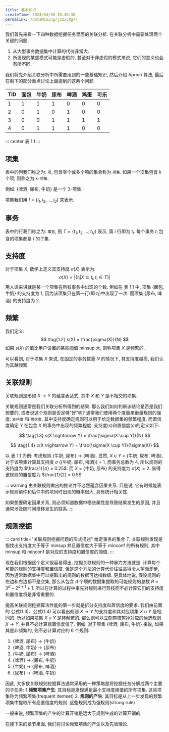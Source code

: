 ```yaml
---
title: 基本知识
createTime: 2024/04/30 18:30:38
permalink: /dataMining/j32xc8g7/
---
```

我们首先来看一下四种数据挖掘任务里面的关联分析. 在关联分析中需要处理两个关键的问题:
1. 从大型事务数据集中计算的代价非常大.
2. 所发现的某些模式可能是虚假的, 甚至对于非虚假的模式来说, 它们的意义也会有所不同.

我们将先介绍关联分析中所需要用到的一些基础知识, 然后介绍 Apriori 算法, 最后在剩下的部分重点讨论上面提到的这两个问题.
<!-- more -->

| TID | 面包 | 牛奶 | 尿布 | 啤酒 | 鸡蛋 | 可乐 |
| --- | ---- | ---- | ---- | ---- | ---- | ---- |
| 1   | 1    | 1    | 1    | 0    | 0    | 0    |
| 2   | 0    | 1    | 0    | 1    | 0    | 0    |
| 3   | 0    | 0    | 1    | 1    | 1    | 1    |
| 4   | 0    | 1    | 1    | 1    | 0    | 0    |

::: center
表 1.1
:::

## 项集
表中的列我们称之为: `项`, 包含零个或多个项的集合称为 `项集`. 如果一个项集包含 $k$ 个项, 则称之为 `k-项集`.

例如: {啤酒, 尿布, 牛奶} 是一个 3-项集.

项集我们用 $I = \{i_1, i_2, \dots, i_d\}$ 来表示.

## 事务
表中的行我们称之为: `事务`, 用 $T = \{t_1, t_2, \dots, t_N\}$ 表示, 第 $i$ 行即为 $t_i$. 每个事务 $t_i$ 包含的项集都是 $I$ 的子集.

## 支持度
对于项集 $X$, 数学上定义其支持度 $\sigma(X)$ 表示为:
$$
\tag{1.1} \sigma(X) = \lvert\{t_i|X\subseteq t_i, t_i \in T\}\rvert
$$
用人话来讲就是某一个项集在所有事务中出现的个数. 例如在 表 1.1 中, 项集 {面包, 牛奶} 的支持度为 1, 因为该项集只在第一行(即 $t_1$)中出现了一次. 而项集 {尿布, 啤酒} 的支持度为 2.

## 频繁
我们定义:
$$
\tag{1.2} s(X) = \frac{\sigma(X)}{N}
$$
如果 $s(X)$ 的值比用户设置的某些阈值 minsup 大, 则称项集 $X$ 是频繁的.

可以看到, 对于项集 $X$ 来说, 在固定的事务数量 $N$ 的情况下, 其支持度越高, 我们认为其越频繁.

## 关联规则
关联规则是形如 $X \rightarrow Y$ 的蕴含表达式, 其中 $X$ 和 $Y$ 是不相交的项集.

关联规则通常是我们关联分析所得到的结果. 那么我们如何判断该结论是否是我们想要的, 或者说这个规则是否足够"好"呢? 通常我们使用两个度量来衡量规则的强度: `支持度` 和 `置信度`. 其中支持度确定规则可以用于给定数据集的频繁程度, 而置信度确定 $Y$ 在包含 $X$ ​的事务中出现的频繁程度. 支持度($s$)和置信度($c$)的定义如下:

$$
\tag{1.3}
s(X \rightarrow Y) = \frac{\sigma(X \cup Y)}{N}
$$

$$
\tag{1.4}
c(X \rightarrow Y) = \frac{\sigma(X \cup Y)}{\sigma(X)}
$$

以 表 1.1 为例: 考虑规则 {牛奶, 尿布} $\rightarrow$ {啤酒}. 显然, $X \cup Y$ = {牛奶, 尿布, 啤酒}, 对于该项集计算其支持度 $\sigma$ ({牛奶, 尿布, 啤酒}) = 1, 而事务总数为 4, 所以规则的支持度为 $\frac{1}{4} = 0.25$. 而 $X$ = {牛奶, 尿布} 的支持度为 $\sigma(X) = 2$. 易得该规则的置信度为 $\frac{1}{2} = 0.5$.

::: warning
由关联规则做出的推论并不必然蕴含因果关系. 只是说, 它有时候能表示规则前件和后件中的项同时出现的概率很大, 具有统计相关性.

如果想要确定因果关系, 则必须知道数据中哪些属性是导致结果发生的原因, 并且通常涉及随时间推移发生的联系.
:::

## 规则挖掘
::: card  title="关联规则挖掘问题的形式描述"
给定事务的集合 $T$, 关联规则发现是指找出支持度大于等于 minsup 并且置信度大于等于 minconf 的所有规则, 其中 minsup 和 minconf 是对应的支持度和置信度的阈值.
:::

现在我们根据这个定义很容易得出, 挖掘关联规则的一种暴力方法就是: 计算每个可能的规则的支持度和置信度. 但是这个方法的计算代价往往高得令人望而却步, 因为通常数据集中可以提取出的规则的数据可达指数级. 更具体地说, 假设规则的左边和右边都不是空集, 那么从包含 $d$ 个项的数据集提取的可能规则的总数 $R = 3^d-2^{d + 1} + 1$. 所以在计算的过程中事先对规则进行剪枝而不必计算它们的支持度和置信度将是非常重要的.

提高关联规则挖掘算法性能的第一步就是拆分支持度和置信度的要求. 我们由前面的 公式(1.3)、公式(1.4) 可以看出规则 $X \rightarrow Y$ 的支持度和其对应项集 $X \cup Y$ 是相同的. 所以如果项集 $X \cup Y$ 是非频繁的, 那么则可以立刻剪枝剪掉对应的候选规则 $X \rightarrow Y$, 并且不必计算器置信度值了.
例如: 对于项集 {啤酒, 尿布, 牛奶} 来说, 如果其是非频繁的, 则不必计算对应的 6 个规则:

1. {啤酒, 尿布} $\rightarrow$ \{牛奶\}
2. {啤酒, 牛奶} $\rightarrow$ \{尿布\}
3. {牛奶, 尿布} $\rightarrow$ \{啤酒\}
4. {啤酒} $\rightarrow$ \{尿布, 牛奶\}
5. {牛奶} $\rightarrow$ \{尿布, 啤酒\}
6. {尿布} $\rightarrow$ \{啤酒, 牛奶\}

因此, 大多数关联规则挖掘算法通常采用的一种策略是将挖掘任务分解成两个主要的子任务:
1.**频繁项集产生**: 其目标是发现满足最小支持度阈值的所有项集. 这些项集称为频繁项集(frequent itemset)
2. **规则的产生**: 其目标是从上一步发现的频繁项集中提取所有高置信度的规则. 这些规则成为强规则(strong rule)

一般来说, 频繁项集的产生的计算开销是远大于规则生成的计算开销的.

在接下来的章节里面, 我们将讨论频繁项集的产生以及先验理论.
